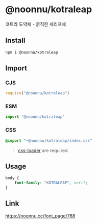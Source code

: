 # @noonnu/kotraleap
코트라 도약체 - 굵직한 세리프체

## Install
```sh
npm i @noonnu/kotraleap
```
## Import
### CJS
```js
require("@noonnu/kotraleap")
```
### ESM
```js
import "@noonnu/kotraleap"
```
### CSS 
```css
@import "~@noonnu/kotraleap/index.css"
```
> [css-loader](https://github.com/webpack-contrib/css-loader) are required.

## Usage
```css
body {
    font-family: "KOTRALEAP", serif;
}
```

## Link
https://noonnu.cc/font_page/768